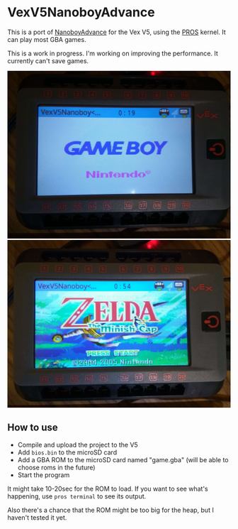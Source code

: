 # VexV5NanoboyAdvance

This is a port of [NanoboyAdvance](https://github.com/flerovii/NanoboyAdvance) for the Vex V5, using the [PROS](https://github.com/purduesigbots/pros) kernel.  It can play most GBA games.


This is a work in progress. I'm working on improving the performance. It currently can't save games.

![](https://raw.githubusercontent.com/sealj553/VexV5NanoboyAdvance/master/img/boot.jpg)
![](https://raw.githubusercontent.com/sealj553/VexV5NanoboyAdvance/master/img/zelda.jpg)

## How to use
* Compile and upload the project to the V5
* Add `bios.bin` to the microSD card
* Add a GBA ROM to the microSD card named "game.gba" (will be able to choose roms in the future)
* Start the program

It might take 10-20sec for the ROM to load. If you want to see what's happening, use `pros terminal` to see its output.

Also there's a chance that the ROM might be too big for the heap, but I haven't tested it yet.
